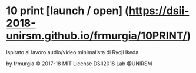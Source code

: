 
# 10 print [launch / open] (https://dsii-2018-unirsm.github.io/frmurgia/10PRINT/)

ispirato al lavoro audio/video minimalista
di Ryoji Ikeda

by frmurgia © 2017-18 MIT License
DSII2018 Lab @UNIRSM
